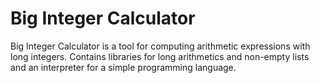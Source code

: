 # Big Integer Calculator

Big Integer Calculator is a tool for computing arithmetic expressions with long integers. Contains libraries for long arithmetics and non-empty lists and an interpreter for a simple programming language.
